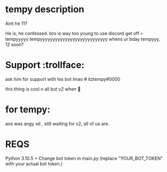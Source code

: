 # tempy description 


Aint he 11?

He is, he confessed.
bro is way too young to use discord
get off 💀
tempyyyyy
tempyyyyyyyyyyyyyyyyyyyyyyyyyyy
whens ur bday tempyyy, 12 soon?

# Support :trollface:

ask him for support with his bot lmao # itztempy#0000

this thing is cool n all but v2 when 🦬

# for tempy: 

aos was angy xd
, still waiting for v2, all of us are.

# REQS

Python 3.10.5 +
Change bot token in main.py (replace "YOUR_BOT_TOKEN" with your actual bot token.)
